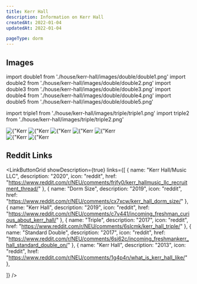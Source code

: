 ```yaml
---
title: Kerr Hall
description: Information on Kerr Hall
createdAt: 2022-01-04
updatedAt: 2022-01-04

pageType: dorm
---
```


## Images

import double1 from './house/kerr-hall/images/double/double1.png'
import double2 from './house/kerr-hall/images/double/double2.png'
import double3 from './house/kerr-hall/images/double/double3.png'
import double4 from './house/kerr-hall/images/double/double4.png'
import double5 from './house/kerr-hall/images/double/double5.png'

import triple1 from './house/kerr-hall/images/triple/triple1.png'
import triple2 from './house/kerr-hall/images/triple/triple2.png'

<Expandable title="Economy Single" icon="image">
  <div className="grid grid-cols-1 md:grid-cols-3 lg:grid-cols-2 gap-base">
    <Image src={double1} height={1634} width={1222} quality={50} alt={"Kerr Hall Double 1"}/>
    <Image src={double2} height={1634} width={1222} quality={50} alt={"Kerr Hall Double 2"}/>
    <Image src={double3} height={1634} width={1222} quality={50} alt={"Kerr Hall Double 3"}/>
    <Image src={double4} height={1634} width={1222} quality={50} alt={"Kerr Hall Double 4"}/>
    <Image src={double5} height={1634} width={1222} quality={50} alt={"Kerr Hall Double 5"}/>
  </div>
</Expandable>

<Expandable title="Forced Triple" icon="image">
  <div className="grid grid-cols-1 md:grid-cols-3 lg:grid-cols-2 gap-base">
    <Image src={triple1} height={1566} width={2084} quality={50} alt={"Kerr Hall Triple 1"}/>
    <Image src={triple2} height={1566} width={2084} quality={50} alt={"Kerr Hall Triple 2"}/>
  </div>
</Expandable>

## Reddit Links

<LinkButtonGrid showDescription={true} links={[
{
name: "Kerr Hall/Music LLC",
description: "2020",
icon: "reddit",
href: "https://www.reddit.com/r/NEU/comments/frjfy0/kerr_hallmusic_llc_recruitment_thread/"
},
{
name: "Dorm Size",
description: "2019",
icon: "reddit",
href: "https://www.reddit.com/r/NEU/comments/cx7xcw/kerr_hall_dorm_size/"
},
{
name: "Kerr Hall",
description: "2019",
icon: "reddit",
href: "https://www.reddit.com/r/NEU/comments/c7v441/incoming_freshman_curious_about_kerr_hall/"
},
{
name: "Triple",
description: "2017",
icon: "reddit",
href: "https://www.reddit.com/r/NEU/comments/6slcmk/kerr_hall_triple/"
},
{
name: "Standard Double",
description: "2017",
icon: "reddit",
href: "https://www.reddit.com/r/NEU/comments/6si62c/incoming_freshmankerr_hall_standard_double_on/"
},
{
name: "Kerr Hall",
description: "2013",
icon: "reddit",
href: "https://www.reddit.com/r/NEU/comments/1g4p4n/what_is_kerr_hall_like/"
},

]} />
